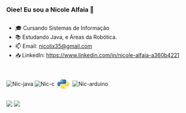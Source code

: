 ### Oiee! Eu sou a Nicole Alfaia 🥰
##
- 🎓 Cursando Sistemas de Informação
- 📚 Estudando Java, e Áreas da Robótica.
- 📫 Email: nicolix35@gmail.com
- 📥 LinkedIn: https://www.linkedin.com/in/nicole-alfaia-a360b4221
##
  
<div style="display: inline_block"><br>
  <img align="center" alt="Nic-java" height="30" width="40" src="https://cdn.jsdelivr.net/gh/devicons/devicon@latest/icons/java/java-original-wordmark.svg">
  <img align="center" alt="Nic-c" height="30" width="40" src="https://cdn.jsdelivr.net/gh/devicons/devicon@latest/icons/c/c-original.svg">
  <img align="center" alt="Nic-Python" height="30" width="40" src="https://raw.githubusercontent.com/devicons/devicon/master/icons/python/python-original.svg">
  <img align="center" alt="Nic-arduino" height="30" width="40" src="https://cdn.jsdelivr.net/gh/devicons/devicon@latest/icons/arduino/arduino-original-wordmark.svg">
</div>

##

<div>
<a href = "mailto:nicolix35@gmail.com"><img src="https://img.shields.io/badge/Gmail-D14836?style=for-the-badge&logo=gmail&logoColor=white" target="_blank"></a>
  <a href="https://www.linkedin.com/in/nicole-alfaia-a360b4221" target="_blank"><img src="https://img.shields.io/badge/-LinkedIn-%230077B5?style=for-the-badge&logo=linkedin&logoColor=white" target="_blank"></a> 
</div>
